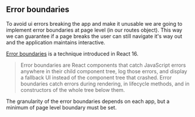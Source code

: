 ## Error boundaries

To avoid ui errors breaking the app and make it unusable we are going to implement error boundaries at
page level (in our routes object). This way we can guarantee if a page breaks the user can still navigate it's way out and the application
maintains interactive.

[Error boundaries](https://reactjs.org/docs/error-boundaries.html) is a technique introduced in React 16.

> Error boundaries are React components that catch JavaScript errors anywhere in their child component tree,
> log those errors, and display a fallback UI instead of the component tree that crashed.
> Error boundaries catch errors during rendering, in lifecycle methods, and in constructors of
> the whole tree below them.

The granularity of the error boundaries depends on each app, but a minimum of page level boundary must be set.
